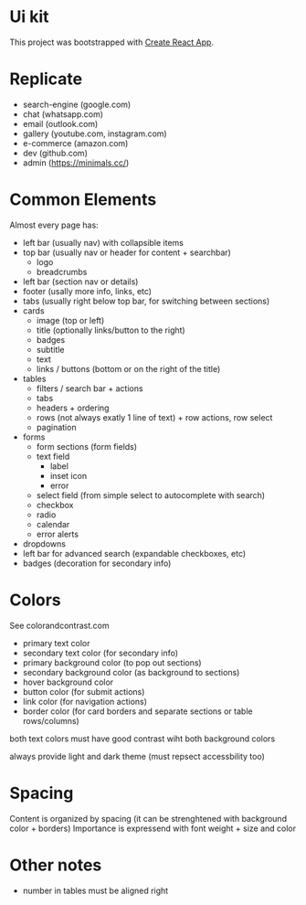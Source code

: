 # Ui kit

This project was bootstrapped with [Create React App](https://github.com/facebook/create-react-app).

# Replicate

- search-engine (google.com)
- chat (whatsapp.com)
- email (outlook.com)
- gallery (youtube.com, instagram.com)
- e-commerce (amazon.com)
- dev (github.com)
- admin (https://minimals.cc/)

# Common Elements

Almost every page has:

- left bar (usually nav) with collapsible items
- top bar (usually nav or header for content + searchbar)
  - logo
  - breadcrumbs
- left bar (section nav or details)
- footer (usally more info, links, etc)
- tabs (usually right below top bar, for switching between sections)
- cards
  - image (top or left)
  - title (optionally links/button to the right)
  - badges
  - subtitle
  - text
  - links / buttons (bottom or on the right of the title)
- tables
  - filters / search bar + actions
  - tabs
  - headers + ordering
  - rows (not always exatly 1 line of text) + row actions, row select
  - pagination
- forms
  - form sections (form fields)
  - text field
    - label
    - inset icon
    - error
  - select field (from simple select to autocomplete with search)
  - checkbox
  - radio
  - calendar
  - error alerts
- dropdowns
- left bar for advanced search (expandable checkboxes, etc)
- badges (decoration for secondary info)

# Colors

See colorandcontrast.com

- primary text color
- secondary text color (for secondary info)
- primary background color (to pop out sections)
- secondary background color (as background to sections)
- hover background color
- button color (for submit actions)
- link color (for navigation actions)
- border color (for card borders and separate sections or table rows/columns)

both text colors must have good contrast wiht both background colors

always provide light and dark theme (must repsect accessbility too)

# Spacing

Content is organized by spacing (it can be strenghtened with background color + borders)
Importance is expressend with font weight + size and color

# Other notes

- number in tables must be aligned right

